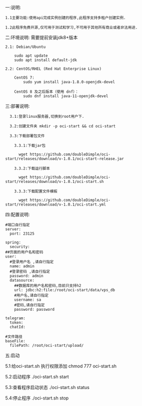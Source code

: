 一:说明:

    1.1主要功能:使用api完成实例创建的程序,此程序支持多租户创建实例.
  
    1.2此程序免费开源,仅可用于测试和学习,不可用于其他所有商业或者非法用途.

二:环境说明: 需要提前安装jdk8+版本

    2.1: Debian/Ubuntu
    
        sudo apt update
        sudo apt install default-jdk
        
    2.2: CentOS/RHEL (Red Hat Enterprise Linux)

        CentOS 7:
            sudo yum install java-1.8.0-openjdk-devel
            
        CentOS 8 及之后版本（使用 dnf）：
            sudo dnf install java-11-openjdk-devel

    

三:部署说明:

      3.1:登录linux服务器,切换到root用户下.
  
      3.2:创建文件夹 mkdir -p oci-start && cd oci-start
  
      3.3:下载部署包文件
  
        3.3.1:下载jar包
    
          wget https://github.com/doubleDimple/oci-start/releases/download/v-1.0.1/oci-start-release.jar
      
        3.3.2:下载运行脚本
    
          wget https://github.com/doubleDimple/oci-start/releases/download/v-1.0.1/oci-start.sh
      
        3.3.3:下载配置文件模板
    
          wget https://github.com/doubleDimple/oci-start/releases/download/v-1.0.1/oci-start.yml

四:配置说明:

    #端口自行指定
    server:
      port: 23125

    spring:
      security:
    ##页面的用户名和密码
    user:
      #登录用户名 ,请自行指定
      name: admin
      #登录密码 ,请自行指定
      password: admin
      datasource:
        ##数据库的用户名和密码,目前只支持h2
        url: jdbc:h2:file:/root/oci-start/data/vps_db
        #用户名,请自行指定
        username: sa
        #密码,请自行指定
        password: password

    telegram:
      token: 
      chatId: 

    #文件路径
    baseFile:
      filePath: /root/oci-start/upload/
 
  


五:启动

  5.1:给oci-start.sh 执行权限添加
    chmod 777 oci-start.sh

  5.2:启动程序
    ./oci-start.sh start

  5.3:查看程序启动状态
    ./oci-start.sh status

  5.4:停止程序
    ./oci-start.sh stop
  
    

 
 
 
 
 

